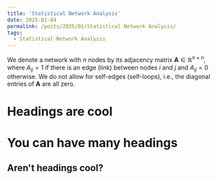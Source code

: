 ```yaml
---
title: 'Statistical Network Analysis'
date: 2025-01-04
permalink: /posts/2025/01/Statistical Network Analysis/
tags:
  - Statistical Network Analysis
---
```


We denote a network with $n$ nodes by its adjacency matrix $\boldsymbol{A} \in \mathbb{R}^{n \times n}$, where $A_{ij} = 1$ if there is an edge (link) between nodes $i$ and $j$ and $A_{ij} = 0$ otherwise. We do not allow for self-edges (self-loops), i.e., the diagonal entries of $\boldsymbol{A}$ are all zero.

Headings are cool
======

You can have many headings
======

Aren't headings cool?
------
